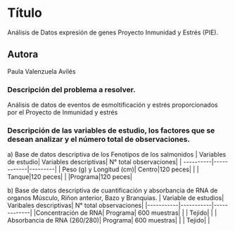 # Título
Análisis de Datos expresión de genes Proyecto Inmunidad y Estrés (PIE).

## Autora
Paula Valenzuela Avilés

### Descripción del problema a resolver.
Análisis de datos de eventos de esmoltificación y estrés proporcionados por el Proyecto de Inmunidad y estrés 

### Descripción de las variables de estudio, los factores que se desean analizar y el número total de observaciones.

a) Base de datos descriptiva de los Fenotipos de los salmonidos 
| Variables de estudio| Variables descriptivas| N° total observaciones|
| ----------|------------|---------|
| Peso (g) y Longitud (cm)| Centro|120 peces|
|                         | Tanque|120 peces|
|                         |Programa|120 peces|

b) Base de datos descriptiva de cuantificación y absorbancia de RNA de organos Músculo, Riñon anterior, Bazo y Branquias. 
| Variable de estudios| Varibales descriptivas| N° total observaciones|
|-----------|-----------|-------------|
|Concentración de RNA| Programa| 600 muestras|
|                     | Tejido|    |
| Absorbancia de RNA (260/280)| Programa| 600 muestras|
|         | Tejido|    |
